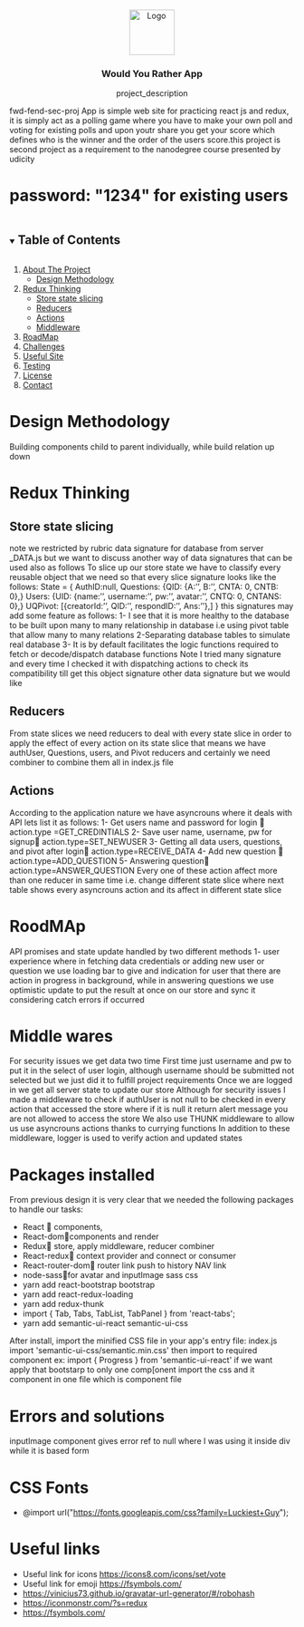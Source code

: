 <br />
<p align="center">
  <a href="https://github.com/github_username/repo_name">
    <img src="https://miro.medium.com/max/1200/1*i1yreXvK0kGrS9_uy5qKHQ.jpeg" alt="Logo" width="80" height="80">
  </a>

  <h3 align="center">Would You Rather App </h3>

  <p align="center">
    project_description
    
</p>


fwd-fend-sec-proj App is simple web site for practicing react js and redux, it is simply act as a polling game where you have to make your own poll and voting for existing polls and upon youtr share you get your score which defines who is the winner and the order of the users score.this project is second project as a requirement to the nanodegree course presented by udicity

#   password: "1234" for existing users

<!-- TABLE OF CONTENTS -->
<details open="open">
  <summary><h2 style="display: inline-block">Table of Contents</h2></summary>
  <ol>
    <li>
      <a href="#about-the-project">About The Project</a>
      <ul>
        <li><a href="#Design Methodology">Design Methodology</a></li>
      </ul>
    </li>
    <li>
      <a href="#Redux Thinking">Redux Thinking</a>
      <ul>
        <li><a href="#Store state slicing">Store state slicing</a></li>
        <li><a href="#Reducers">Reducers</a></li>
        <li><a href="#Actions">Actions</a></li>
        <li><a href="#Middlware">Middleware</a></li>
      </ul>
    </li>
    <li><a href="#RoodMap">RoadMap</a></li>   
    <li><a href="#C#hallenges">Challenges</a></li>
    <li><a href="#useful-site">Useful Site</a></li>
    <li><a href="#testing-using-npm-test">Testing</a></li>
    <li><a href="#license">License</a></li>
    <li><a href="#contact">Contact</a></li>
  </ol>
</details>



<!-- ABOUT THE PROJECT -->
# Design Methodology 
Building components child to parent individually, while build relation up down

# Redux Thinking
## Store state slicing
note we restricted by rubric data signature for database from server _DATA.js but we want to discuss another way of data signatures that can be used also as follows
To slice up our store state we have to classify every reusable object that we need so that every slice signature looks like the follows:
State = {
AuthID:null,
Questions: {QID: {A:’’, B:’’, CNTA: 0, CNTB: 0},}
Users: {UID: {name:’’, username:’’, pw:’’, avatar:’’, CNTQ: 0, CNTANS: 0},}
UQPivot: [{creatorId:’’, QID:’’, respondID:’’, Ans:’’},]
}
this signatures may add some feature as follows:
 1- I see that it is more healthy to the database to be built upon many to many relationship in database i.e using pivot table that allow many to many relations
 2-Separating database tables to simulate real database
 3- It is by default facilitates the logic functions required to fetch or decode/dispatch database functions 
Note I tried many signature and every time I checked it with dispatching actions to check its compatibility till get this object signature
 other data signature but we would like

## Reducers
From state slices we need reducers to deal with every state slice in order to apply the effect of every action on its state slice that means we have authUser, Questions, users, and Pivot reducers and certainly we need combiner to combine them all in index.js file

## Actions
According to the application nature we have asyncrouns where it deals with API lets list it as follows:
1-	Get users name and password for login  action.type =GET_CREDINTIALS
2-	Save user name, username, pw for signup action.type=SET_NEWUSER
3-	Getting all data users, questions, and pivot  after login action.type=RECEIVE_DATA
4-	Add new question  action.type=ADD_QUESTION
5-	Answering question action.type=ANSWER_QUESTION
Every one of these action affect more than one reducer in same time i.e. change different state slice where next table shows every asyncrouns action and its affect in different state slice

# RoodMAp

API promises and state update handled by two different methods 1- user experience where in fetching data credentials or adding new user or question we use loading bar to give and indication for user that there are action in progress in background, while in answering questions we use optimistic update to put the result at once on our store and sync it considering catch errors if occurred 

# Middle wares 
For security issues we get data two time 
First time just username and pw to put it in the select of user login, although username should be submitted not selected but we just did it to fulfill project requirements
Once we are logged in we get all server state to update our store
Although for security issues I made a middleware to check if authUser is not null to be checked in every action that accessed the store where if it is null it return alert message you are not allowed to access the store 
We also use THUNK middleware to allow us use asyncrouns actions thanks to currying functions 
In addition to these middleware, logger is used to verify action and updated states

# Packages installed
From previous design it is very clear that we needed the following packages to handle our tasks:
*   React  components, 
*   React-domcomponents and render
*	Redux store, apply middleware, reducer combiner 
*	React-redux context provider and connect or consumer
*	React-router-dom router link push to history NAV link
*	node-sassfor avatar and inputImage sass css
*	yarn add react-bootstrap bootstrap
*	yarn add react-redux-loading
*	yarn add redux-thunk
*	import { Tab, Tabs, TabList, TabPanel } from 'react-tabs';
*   yarn add semantic-ui-react semantic-ui-css

After install, import the minified CSS file in your app's entry file:
index.js
import 'semantic-ui-css/semantic.min.css'
then import to required component 
ex: import { Progress } from 'semantic-ui-react'
if we want apply that bootstarp to only one comp[onent import the css and it component in one file which is component file



# Errors and solutions
inputImage component gives error ref to null where I was using it inside div while it is based form

# CSS Fonts
* @import url("https://fonts.googleapis.com/css?family=Luckiest+Guy");

# Useful links
* Useful link for icons https://icons8.com/icons/set/vote 
* Useful link for emoji https://fsymbols.com/
* https://vinicius73.github.io/gravatar-url-generator/#/robohash
* https://iconmonstr.com/?s=redux
* https://fsymbols.com/

